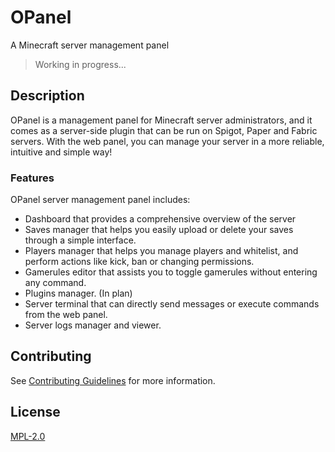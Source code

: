 # OPanel

A Minecraft server management panel

> Working in progress...

## Description

OPanel is a management panel for Minecraft server administrators, and it comes as a server-side plugin that can be run on Spigot, Paper and Fabric servers. With the web panel, you can manage your server in a more reliable, intuitive and simple way!

### Features

OPanel server management panel includes:

- Dashboard that provides a comprehensive overview of the server
- Saves manager that helps you easily upload or delete your saves through a simple interface.
- Players manager that helps you manage players and whitelist, and perform actions like kick, ban or changing permissions.
- Gamerules editor that assists you to toggle gamerules without entering any command.
- Plugins manager. (In plan)
- Server terminal that can directly send messages or execute commands from the web panel.
- Server logs manager and viewer.

## Contributing

See [Contributing Guidelines](./CONTRIBUTING.md) for more information.

## License

[MPL-2.0](./LICENSE)
